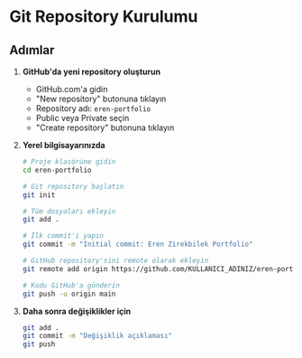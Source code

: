 # Git Repository Kurulumu

## Adımlar

1. **GitHub'da yeni repository oluşturun**
   - GitHub.com'a gidin
   - "New repository" butonuna tıklayın
   - Repository adı: `eren-portfolio`
   - Public veya Private seçin
   - "Create repository" butonuna tıklayın

2. **Yerel bilgisayarınızda**
   ```bash
   # Proje klasörüne gidin
   cd eren-portfolio
   
   # Git repository başlatın
   git init
   
   # Tüm dosyaları ekleyin
   git add .
   
   # İlk commit'i yapın
   git commit -m "Initial commit: Eren Zirekbilek Portfolio"
   
   # GitHub repository'sini remote olarak ekleyin
   git remote add origin https://github.com/KULLANICI_ADINIZ/eren-portfolio.git
   
   # Kodu GitHub'a gönderin
   git push -u origin main
   ```

3. **Daha sonra değişiklikler için**
   ```bash
   git add .
   git commit -m "Değişiklik açıklaması"
   git push
   ```